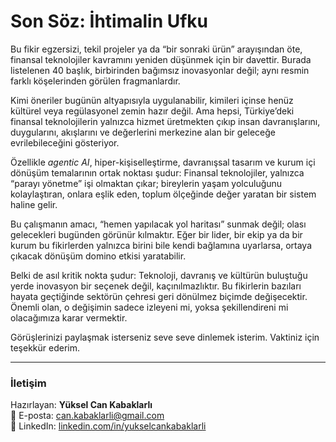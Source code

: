# Son Söz: İhtimalin Ufku

Bu fikir egzersizi, tekil projeler ya da “bir sonraki ürün” arayışından öte, finansal teknolojiler kavramını yeniden düşünmek için bir davettir. Burada listelenen 40 başlık, birbirinden bağımsız inovasyonlar değil; aynı resmin farklı köşelerinden görülen fragmanlardır.  

Kimi öneriler bugünün altyapısıyla uygulanabilir, kimileri içinse henüz kültürel veya regülasyonel zemin hazır değil. Ama hepsi, Türkiye’deki finansal teknolojilerin yalnızca hizmet üretmekten çıkıp insan davranışlarını, duygularını, akışlarını ve değerlerini merkezine alan bir geleceğe evrilebileceğini gösteriyor.  

Özellikle *agentic AI*, hiper-kişiselleştirme, davranışsal tasarım ve kurum içi dönüşüm temalarının ortak noktası şudur: Finansal teknolojiler, yalnızca “parayı yönetme” işi olmaktan çıkar; bireylerin yaşam yolculuğunu kolaylaştıran, onlara eşlik eden, toplum ölçeğinde değer yaratan bir sistem haline gelir.  

Bu çalışmanın amacı, “hemen yapılacak yol haritası” sunmak değil; olası gelecekleri bugünden görünür kılmaktır. Eğer bir lider, bir ekip ya da bir kurum bu fikirlerden yalnızca birini bile kendi bağlamına uyarlarsa, ortaya çıkacak dönüşüm domino etkisi yaratabilir.  

Belki de asıl kritik nokta şudur: Teknoloji, davranış ve kültürün buluştuğu yerde inovasyon bir seçenek değil, kaçınılmazlıktır. Bu fikirlerin bazıları hayata geçtiğinde sektörün çehresi geri dönülmez biçimde değişecektir. Önemli olan, o değişimin sadece izleyeni mi, yoksa şekillendireni mi olacağımıza karar vermektir.  

Görüşlerinizi paylaşmak isterseniz seve seve dinlemek isterim. Vaktiniz için teşekkür ederim.  

---

### İletişim

Hazırlayan: **Yüksel Can Kabaklarlı**  
📧 E-posta: [can.kabaklarli@gmail.com](mailto:can.kabaklarli@gmail.com)  
🔗 LinkedIn: [linkedin.com/in/yukselcankabaklarli](https://www.linkedin.com/in/yukselcankabaklarli/)  
